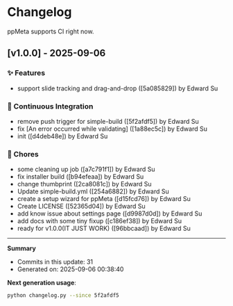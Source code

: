 # Changelog

ppMeta supports CI right now.

## [v1.0.0] - 2025-09-06

### ✨ Features

- support slide tracking and drag-and-drop ([5a085829]) by Edward Su

### 👷 Continuous Integration

- remove push trigger for simple-build ([5f2afdf5]) by Edward Su
- fix [An error occurred while validating] ([1a88ec5c]) by Edward Su
- init ([d4deb48e]) by Edward Su

### 🔧 Chores

- some cleaning up job ([a7c791f1]) by Edward Su
- fix installer build ([b94efeaa]) by Edward Su
- change thumbprint ([2ca8081c]) by Edward Su
- Update simple-build.yml ([254a6882]) by Edward Su
- create a setup wizard for ppMeta ([d15fcd76]) by Edward Su
- Create LICENSE ([52365d04]) by Edward Su
- add know issue about settings page ([d9987d0d]) by Edward Su
- add docs with some tiny fixup ([c186ef38]) by Edward Su
- ready for v1.0.0(IT JUST WORK) ([96bbcaad]) by Edward Su


---

**Summary**
- Commits in this update: 31
- Generated on: 2025-09-06 00:38:40

**Next generation usage**:
```bash
python changelog.py --since 5f2afdf5
```

<!-- LATEST_COMMIT_HASH: 5f2afdf5 -->
